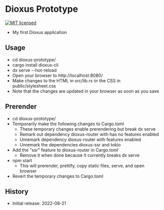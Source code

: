 # Dioxus Prototype

[![MIT licensed][mit-badge]][mit-url]

[mit-badge]: https://img.shields.io/badge/license-MIT-blue.svg
[mit-url]: https://github.com/david-wallace-croft/dioxus-prototype/blob/main/LICENSE.txt

- My first Dioxus application

## Usage

- cd dioxus-prototype/
- cargo install dioxus-cli
- dx serve --hot-reload
- Open your browser to http://localhost:8080/
- Make changes to the HTML in src/lib.rs or the CSS in public/stylesheet.css
- Note that the changes are updated in your browser as soon as you save

## Prerender

- cd dioxus-prototype/
- Temporarily make the following changes to Cargo.toml
  - These temporary changes enable prerendering but break dx serve
  - Remark out dependency dioxus-router with has no features enabled
  - Unremark dependency dioxus-router with features enabled
  - Unremark the dependencies dioxus-ssr and tokio
- Add the "ssr" feature to dioxus-router in Cargo.toml
  - Remove it when done because it currently breaks dx serve
- npm start
  - This will prerender, prettify, copy static files, serve, and open browser
- Revert the temporary changes to Cargo.toml

## History

- Initial release: 2022-08-21
